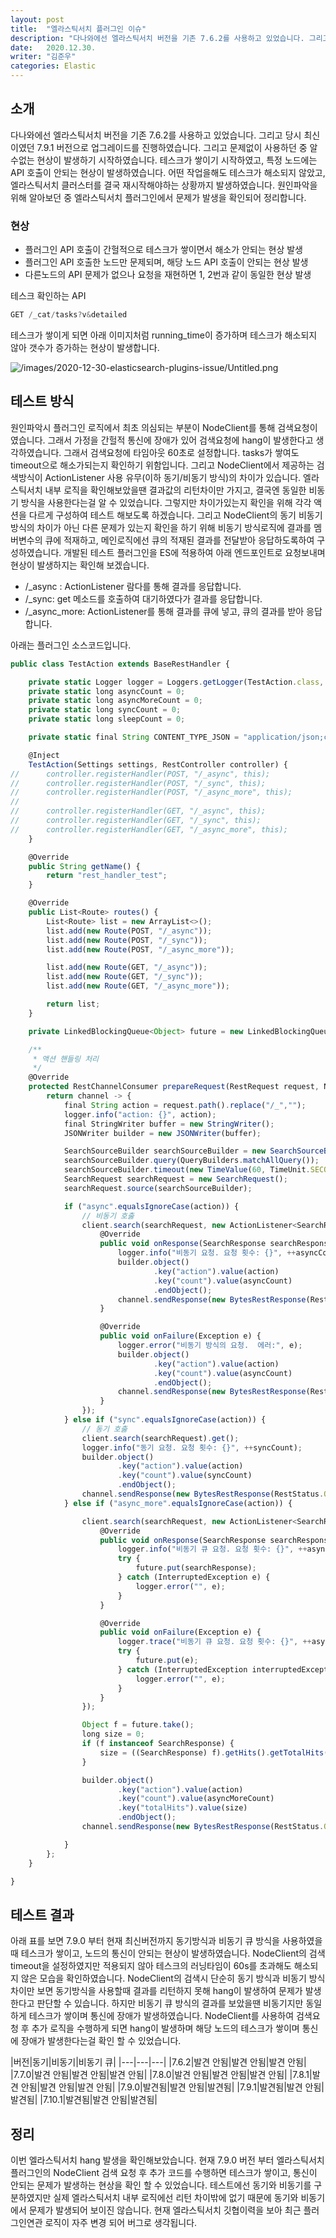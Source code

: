 ```yaml
---
layout: post
title:  "엘라스틱서치 플러그인 이슈"
description: "다나와에선 엘라스틱서치 버전을 기존 7.6.2를 사용하고 있었습니다. 그리고 당시 최신이였던 7.9.1 버전으로 업그레이드를 진행하였습니다. 그리고 잘사용하던 중 알수없는 현상이 발생하기 시작하였습니다. 테스크가 쌓이기 시작하였고, 특정 노드에는 API 호출이 안되는 현상이 발생하였습니다.  어떤 작업을해도 테스크가 해소되지 않았고, 엘라스틱서치 클러스터를 결국 재시작해야하는 상황까지 발생하였습니다. 원인파악을 위해 알아보던 중 엘라스틱서치 플러그인에 제공되는 NodeClient에 문제가 확인되어 공유하기 위해 포스팅하였습니다." 
date:   2020.12.30.
writer: "김준우"  
categories: Elastic
---
```

## 소개
다나와에선 엘라스틱서치 버전을 기존 7.6.2를 사용하고 있었습니다. 그리고 당시 최신이였던 7.9.1 버전으로 업그레이드를 진행하였습니다. 그리고 문제없이 사용하던 중 알수없는 현상이 발생하기 시작하였습니다. 테스크가 쌓이기 시작하였고, 특정 노드에는 API 호출이 안되는 현상이 발생하였습니다.  어떤 작업을해도 테스크가 해소되지 않았고, 엘라스틱서치 클러스터를 결국 재시작해야하는 상황까지 발생하였습니다. 원인파악을 위해 알아보던 중 엘라스틱서치 플러그인에서 문제가 발생을 확인되어 정리합니다.


### 현상
- 플러그인 API 호출이 간헐적으로 테스크가 쌓이면서 해소가 안되는 현상 발생
- 플러그인 API 호출한 노드만 문제되며, 해당 노드 API 호출이 안되는 현상 발생
- 다른노드의 API 문제가 없으나 요청을 재현하면 1, 2번과 같이 동일한 현상 발생


테스크 확인하는 API
```jsx
GET /_cat/tasks?v&detailed
```

테스크가 쌓이게 되면 아래 이미지처럼 running_time이 증가하며 테스크가 해소되지 않아 갯수가 증가하는 현상이 발생합니다.

![/images/2020-12-30-elasticsearch-plugins-issue/Untitled.png](/images/2020-12-30-elasticsearch-plugins-issue/Untitled.png)

## 테스트 방식
원인파악시 플러그인 로직에서 최초 의심되는 부분이 NodeClient를 통해 검색요청이였습니다. 그래서 가정을 간헐적 통신에 장애가 있어 검색요청에 hang이 발생한다고 생각하였습니다. 그래서 검색요청에 타임아웃 60초로 설정합니다. tasks가 쌓여도 timeout으로 해소가되는지 확인하기 위함입니다. 그리고 NodeClient에서 제공하는 검색방식이 ActionListener 사용 유무(이하 동기/비동기 방식)의 차이가 있습니다. 엘라스틱서치 내부 로직을 확인해보았을땐 결과값의 리턴차이만 가지고, 결국엔 동일한 비동기 방식을 사용한다는걸 알 수 있었습니다. 그렇지만 차이가있는지 확인을 위해 각각 액션을 다르게 구성하여 테스트 해보도록 하겠습니다. 그리고 NodeClient의 동기 비동기 방식의 차이가 아닌 다른 문제가 있는지 확인을 하기 위해 비동기 방식로직에 결과를 멤버변수의 큐에 적재하고, 메인로직에선 큐의 적재된 결과를  전달받아 응답하도록하여 구성하였습니다.  개발된 테스트 플러그인을 ES에 적용하여 아래 엔드포인트로 요청보내며 현상이 발생하지는 확인해 보겠습니다.

- /_async : ActionListener 람다를 통해 결과를 응답합니다.
- /_sync: get 메소드를 호출하여 대기하였다가 결과를 응답합니다.
- /_async_more: ActionListener를 통해 결과를 큐에 넣고, 큐의 결과를 받아 응답합니다.

아래는 플러그인 소스코드입니다.

```jsx
public class TestAction extends BaseRestHandler {

	private static Logger logger = Loggers.getLogger(TestAction.class, "");
	private static long asyncCount = 0;
	private static long asyncMoreCount = 0;
	private static long syncCount = 0;
	private static long sleepCount = 0;

	private static final String CONTENT_TYPE_JSON = "application/json;charset=UTF-8";

	@Inject
	TestAction(Settings settings, RestController controller) {
//		controller.registerHandler(POST, "/_async", this);
//		controller.registerHandler(POST, "/_sync", this);
//		controller.registerHandler(POST, "/_async_more", this);
//
//		controller.registerHandler(GET, "/_async", this);
//		controller.registerHandler(GET, "/_sync", this);
//		controller.registerHandler(GET, "/_async_more", this);
	}

	@Override
	public String getName() {
		return "rest_handler_test";
	}

	@Override
	public List<Route> routes() {
		List<Route> list = new ArrayList<>();
		list.add(new Route(POST, "/_async"));
		list.add(new Route(POST, "/_sync"));
		list.add(new Route(POST, "/_async_more"));

		list.add(new Route(GET, "/_async"));
		list.add(new Route(GET, "/_sync"));
		list.add(new Route(GET, "/_async_more"));

		return list;
	}

	private LinkedBlockingQueue<Object> future = new LinkedBlockingQueue<>(1);

	/**
	 * 액션 핸들링 처리
	 */
	@Override
	protected RestChannelConsumer prepareRequest(RestRequest request, NodeClient client) throws IOException {
		return channel -> {
			final String action = request.path().replace("/_","");
			logger.info("action: {}", action);
			final StringWriter buffer = new StringWriter();
			JSONWriter builder = new JSONWriter(buffer);

			SearchSourceBuilder searchSourceBuilder = new SearchSourceBuilder();
			searchSourceBuilder.query(QueryBuilders.matchAllQuery());
			searchSourceBuilder.timeout(new TimeValue(60, TimeUnit.SECONDS));
			SearchRequest searchRequest = new SearchRequest();
			searchRequest.source(searchSourceBuilder);

			if ("async".equalsIgnoreCase(action)) {
				// 비동기 호춣
				client.search(searchRequest, new ActionListener<SearchResponse>() {
					@Override
					public void onResponse(SearchResponse searchResponse) {
						logger.info("비동기 요청. 요청 횟수: {}", ++asyncCount);
						builder.object()
								.key("action").value(action)
								.key("count").value(asyncCount)
								.endObject();
						channel.sendResponse(new BytesRestResponse(RestStatus.OK, CONTENT_TYPE_JSON, buffer.toString()));
					}

					@Override
					public void onFailure(Exception e) {
						logger.error("비동기 방식의 요청.  에러:", e);
						builder.object()
								.key("action").value(action)
								.key("count").value(asyncCount)
								.endObject();
						channel.sendResponse(new BytesRestResponse(RestStatus.INTERNAL_SERVER_ERROR, CONTENT_TYPE_JSON, buffer.toString()));
					}
				});
			} else if ("sync".equalsIgnoreCase(action)) {
				// 동기 호춣
				client.search(searchRequest).get();
				logger.info("동기 요청. 요청 횟수: {}", ++syncCount);
				builder.object()
						.key("action").value(action)
						.key("count").value(syncCount)
						.endObject();
				channel.sendResponse(new BytesRestResponse(RestStatus.OK, CONTENT_TYPE_JSON, buffer.toString()));
			} else if ("async_more".equalsIgnoreCase(action)) {

				client.search(searchRequest, new ActionListener<SearchResponse>() {
					@Override
					public void onResponse(SearchResponse searchResponse) {
						logger.info("비동기 큐 요청. 요청 횟수: {}", ++asyncMoreCount);
						try {
							future.put(searchResponse);
						} catch (InterruptedException e) {
							logger.error("", e);
						}
					}

					@Override
					public void onFailure(Exception e) {
						logger.trace("비동기 큐 요청. 요청 횟수: {}", ++asyncMoreCount);
						try {
							future.put(e);
						} catch (InterruptedException interruptedException) {
							logger.error("", e);
						}
					}
				});

				Object f = future.take();
				long size = 0;
				if (f instanceof SearchResponse) {
					size = ((SearchResponse) f).getHits().getTotalHits().value;
				}

				builder.object()
						.key("action").value(action)
						.key("count").value(asyncMoreCount)
						.key("totalHits").value(size)
						.endObject();
				channel.sendResponse(new BytesRestResponse(RestStatus.OK, CONTENT_TYPE_JSON, buffer.toString()));

			}
		};
	}

}
```

## 테스트 결과

아래 표를 보면 7.9.0 부터 현재 최신버전까지 동기방식과 비동기 큐 방식을 사용하였을때 테스크가 쌓이고, 노드의 통신이 안되는 현상이 발생하였습니다. NodeClient의 검색 timeout을 설정하였지만 적용되지 않아 테스크의 러닝타임이 60s를 초과해도 해소되지 않은 모습을 확인하였습니다. NodeClient의 검색시 단순히 동기 방식과 비동기 방식 차이만 보면 동기방식을 사용할때 결과를 리턴하지 못해 hang이 발생하여 문제가 발생한다고 판단할 수 있습니다. 하지만 비동기 큐 방식의 결과를 보았을땐 비동기지만 동일하게 테스크가 쌓이며 통신에 장애가 발생하였습니다. NodeClient를 사용하여 검색요청 후 추가 로직을 수행하게 되면 hang이 발생하며 해당 노드의 테스크가 쌓이며 통신에 장애가 발생한다는걸 확인 할 수 있었습니다. 

|버전|동기|비동기|비동기 큐|
|---|---|---|
|7.6.2|발견 안됨|발견 안됨|발견 안됨|
|7.7.0|발견 안됨|발견 안됨|발견 안됨|
|7.8.0|발견 안됨|발견 안됨|발견 안됨|
|7.8.1|발견 안됨|발견 안됨|발견 안됨|
|7.9.0|발견됨|발견 안됨|발견됨|
|7.9.1|발견됨|발견 안됨|발견됨|
|7.10.1|발견됨|발견 안됨|발견됨|

## 정리

이번 엘라스틱서치 hang 발생을 확인해보았습니다. 현재 7.9.0 버전 부터 엘라스틱서치 플러그인의 NodeClient 검색 요청 후 추가 코드를 수행하면 테스크가 쌓이고, 통신이 안되는 문제가 발생하는 현상을 확인 할 수 있었습니다. 테스트에선 동기와 비동기를 구분하였지만 실제 엘라스틱서치 내부 로직에선 리턴 차이밖에 없기 때문에 동기와 비동기에서 문제가 발생되어 보이진 않습니다.  현재 엘라스틱서치 깃협이력을 보아 최근 플러그인연관 로직이 자주 변경 되어 버그로 생각됩니다.